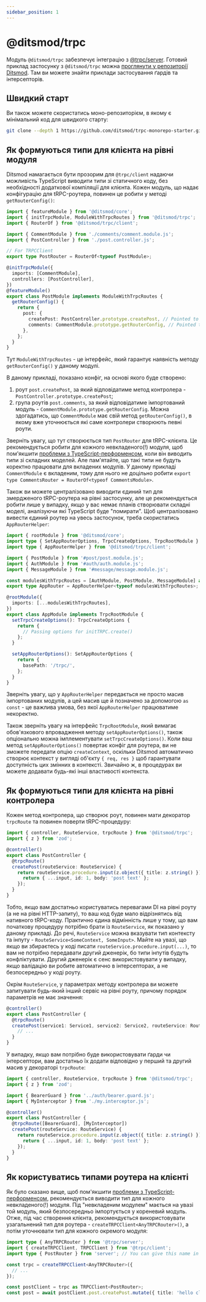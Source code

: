 ```yaml
---
sidebar_position: 1
---
```


# @ditsmod/trpc

Модуль `@ditsmod/trpc` забезпечує інтеграцію з [@trpc/server][1]. Готовий приклад застосунку з `@ditsmod/trpc` можна [проглянути у репозиторії Ditsmod][2]. Там ви можете знайти приклади застосування ґардів та інтерсепторів.

## Швидкий старт

Ви також можете скористатись моно-репозиторієм, в якому є мінімальний код для швидкого старту:

```bash
git clone --depth 1 https://github.com/ditsmod/trpc-monorepo-starter.git
```

## Як формуються типи для клієнта на рівні модуля

Ditsmod намагається бути прозорим для `@trpc/client` надаючи можливість TypeScript виводити типи зі статичного коду, без необхідності додаткової компіляції для клієнта. Кожен модуль, що надає конфігурацію для tRPC-роутера, повинен це робити у методі `getRouterConfig()`:

```ts {9,18-23}
import { featureModule } from '@ditsmod/core';
import { initTrpcModule, ModuleWithTrpcRoutes } from '@ditsmod/trpc';
import { RouterOf } from '@ditsmod/trpc/client';

import { CommentModule } from './comments/comment.module.js';
import { PostController } from './post.controller.js';

// For TRPCClient
export type PostRouter = RouterOf<typeof PostModule>;

@initTrpcModule({
  imports: [CommentModule],
  controllers: [PostController],
})
@featureModule()
export class PostModule implements ModuleWithTrpcRoutes {
  getRouterConfig() {
    return {
      post: {
        createPost: PostController.prototype.createPost, // Pointed to a controller
        comments: CommentModule.prototype.getRouterConfig, // Pointed to a module
      },
    };
  }
}
```

Тут `ModuleWithTrpcRoutes` - це інтерфейс, який гарантує наявність методу `getRouterConfig()` у даному модулі.

В даному прикладі, показано конфіг, на основі якого буде створено:

1. роут `post.createPost`, за який відповідатиме метод контролера - `PostController.prototype.createPost`;
2. група роутів `post.comments`, за який відповідатиме імпортований модуль - `CommentModule.prototype.getRouterConfig`. Можна здогадатись, що `CommentModule` має свій метод `getRouterConfig()`, в якому вже уточнюється які саме контролери створюють певні роути.

Зверніть увагу, що тут створюється тип `PostRouter` для tRPC-клієнта. Це рекомендується робити для кожного невкладеного(!) модуля, щоб пом'якшити [проблеми з TypeScript-перформенсом][3], коли він виводить типи зі складних моделей. Але пам'ятайте, що такі типи не будуть коректно працювати для вкладених модулів. У даному прикладі `CommentModule` є вкладеним, тому для нього не доцільно робити `export type CommentsRouter = RouterOf<typeof CommentsModule>`.

Також ви можете централізовано виводити єдиний тип для змердженого tRPC-роутера на рівні застосунку, але це рекомендується робити лише у випадку, якщо у вас немає планів створювати складні моделі, аналізуючи які TypeScript буде "помирати". Щоб централізовано вивести єдиний роутер на увесь застосунок, треба скористатись `AppRouterHelper`:

```ts {9-10,13}
import { rootModule } from '@ditsmod/core';
import type { SetAppRouterOptions, TrpcCreateOptions, TrpcRootModule } from '@ditsmod/trpc';
import type { AppRouterHelper } from '@ditsmod/trpc/client';

import { PostModule } from '#post/post.module.js';
import { AuthModule } from '#auth/auth.module.js';
import { MessageModule } from '#message/message.module.js';

const modulesWithTrpcRoutes = [AuthModule, PostModule, MessageModule] as const;
export type AppRouter = AppRouterHelper<typeof modulesWithTrpcRoutes>;

@rootModule({
  imports: [...modulesWithTrpcRoutes],
})
export class AppModule implements TrpcRootModule {
  setTrpcCreateOptions(): TrpcCreateOptions {
    return {
      // Passing options for initTRPC.create()
    };
  }

  setAppRouterOptions(): SetAppRouterOptions {
    return {
      basePath: '/trpc/',
    };
  }
}
```

Зверніть увагу, що у `AppRouterHelper` передається не просто масив імпортованих модулів, а цей масив ще й позначено за допомогою `as const` - це важлива умова, без якої `AppRouterHelper` працюватиме некоректно.

Також зверніть увагу на інтерфейс `TrpcRootModule`, який вимагає обов'язкового впровадження методу `setAppRouterOptions()`, також опціонально можна імплементувати `setTrpcCreateOptions()`. Коли ваш метод `setAppRouterOptions()` повертає конфіг для роутера, ви не зможете передати опцію `createContext`, оскільки Ditsmod автоматично створює контекст у вигляді об'єкту `{ req, res }` щоб гарантувати доступність цих змінних в контексті. Звичайно ж, в процедурах ви можете додавати будь-які інші властивості контекста.

## Як формуються типи для клієнта на рівні контролера

Кожен метод контролера, що створює роут, повинен мати декоратор `trpcRoute` та повинен поверти tRPC-процедуру:

```ts {8-10}
import { controller, RouteService, trpcRoute } from '@ditsmod/trpc';
import { z } from 'zod';

@controller()
export class PostController {
  @trpcRoute()
  createPost(routeService: RouteService) {
    return routeService.procedure.input(z.object({ title: z.string() })).mutation(({ input }) => {
      return { ...input, id: 1, body: 'post text' };
    });
  }
}
```

Тобто, якщо вам достатньо користуватись перевагами DI на рівні роуту (а не на рівні HTTP-запиту), то ваш код буде мало відрізнятись від нативного tRPC-коду. Практично єдина відмінність лише у тому, що вам початкову процедуру потрібно брати із `RouteService`, як показано у даному прикладі. До речі, `RouteService` можна вказувати тип контексту та інпуту - `RouteService<SomeContext, SomeInput>`. Майте на увазі, що якщо ви збираєтесь у коді писати `routeService.procedure.input(...)`, то вам не потрібно передавати другий дженерік, бо типи інпутів будуть конфліктувати. Другий дженерік є сенс використовувати у випадку, якщо валідацію ви робите автоматично в інтерсепторах, а не безпосередньо у коді роуту.

Окрім `RouteService`, у параметрах методу контролера ви можете запитувати будь-який інший сервіс на рівні роуту, причому порядок параметрів не має значення:

```ts {4}
@controller()
export class PostController {
  @trpcRoute()
  createPost(service1: Service1, service2: Service2, routeService: RouteService) {
    // ...
  }
}
```

У випадку, якщо вам потрібно буде використовувати ґарди чи інтерсептори, вам достатньо їх додати відповідно у перший та другий масив у декораторі `trpcRoute`:

```ts {9}
import { controller, RouteService, trpcRoute } from '@ditsmod/trpc';
import { z } from 'zod';

import { BearerGuard } from '../auth/bearer.guard.js';
import { MyInterceptor } from './my.interceptor.js';

@controller()
export class PostController {
  @trpcRoute([BearerGuard], [MyInterceptor])
  createPost(routeService: RouteService) {
    return routeService.procedure.input(z.object({ title: z.string() })).mutation(({ input }) => {
      return { ...input, id: 1, body: 'post text' };
    });
  }
}
```

## Як користуватись типами роутера на клієнті

Як було сказано вище, щоб пом'якшити [проблеми з TypeScript-перформенсом][3], рекомендується виводити тип для кожного невкладеного(!) модуля. Під "невкладеним модулем" мається на увазі той модуль, який безпосередньо імпортується у кореневий модуль. Отже, під час створення клієнта, рекомендується використовувати узагальнений тип для роутера - `createTRPCClient<AnyTRPCRouter>()`, а потім уточнювати тип для кожного окремого модуля:

```ts
import type { AnyTRPCRouter } from '@trpc/server';
import { createTRPCClient, TRPCClient } from '@trpc/client';
import type { PostRouter } from 'server'; // You can give this name in your monorepo

const trpc = createTRPCClient<AnyTRPCRouter>({
  // ...
});

const postClient = trpc as TRPCClient<PostRouter>;
const post = await postClient.post.createPost.mutate({ title: 'hello client' });
```

[1]: https://trpc.io/docs/quickstart
[2]: https://github.com/ditsmod/ditsmod/tree/main/examples/18-trpc-server
[3]: https://github.com/trpc/trpc/discussions/2448
